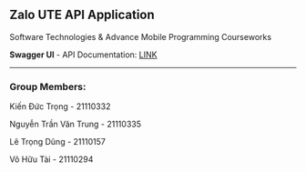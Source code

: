## Zalo UTE API Application

Software Technologies & Advance Mobile Programming Courseworks

**Swagger UI** - API Documentation: [LINK](https://realtime-chat-app-api-tbaf.onrender.com/api-docs/)

---

### Group Members:

Kiến Đức Trọng	- 21110332

Nguyễn Trần Văn Trung -	21110335

Lê Trọng Dũng	- 21110157

Võ Hữu Tài	- 21110294
